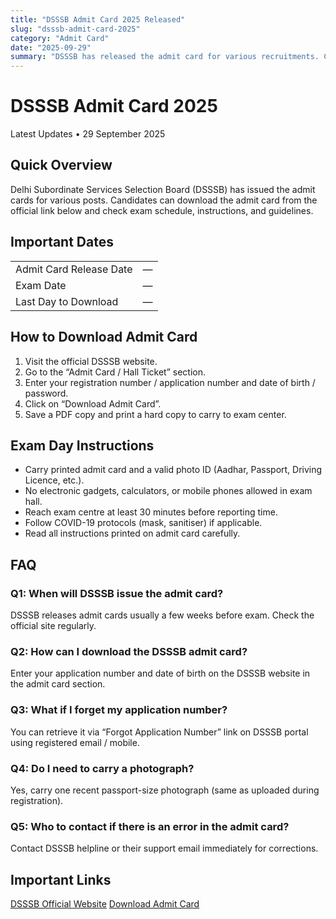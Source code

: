```yaml
---
title: "DSSSB Admit Card 2025 Released"
slug: "dsssb-admit-card-2025"
category: "Admit Card"
date: "2025-09-29"
summary: "DSSSB has released the admit card for various recruitments. Candidates can download the admit card via official link and check exam date, instructions, and more below."
---
```


<h1 class="text-3xl font-bold text-amber-600 mb-4">DSSSB Admit Card 2025</h1>

<p class="text-sm text-gray-500 mb-6">
Latest Updates • 29 September 2025
</p>

<div class="bg-amber-50 dark:bg-gray-800 border-l-4 border-amber-500 p-4 rounded-lg shadow mb-6">
  <h2 class="text-lg font-semibold mb-2">Quick Overview</h2>
  <p class="text-gray-700 dark:text-gray-300 whitespace-pre-line">
    Delhi Subordinate Services Selection Board (DSSSB) has issued the admit cards for various posts. Candidates can download the admit card from the official link below and check exam schedule, instructions, and guidelines.
  </p>
</div>

<section class="mb-8">
  <div class="bg-white dark:bg-gray-900 shadow rounded-lg overflow-hidden">
    <div class="bg-amber-500 px-4 ">
      <h2 class="text-lg font-semibold text-white py-4">Important Dates</h2>
    </div>
    <div class="p-4">
      <table class="w-full text-sm border">
        <tbody>
          <tr class="border-b hover:bg-gray-50 dark:hover:bg-gray-800"><td class="p-2 font-medium">Admit Card Release Date</td><td class="p-2">—</td></tr>
          <tr class="border-b hover:bg-gray-50 dark:hover:bg-gray-800"><td class="p-2 font-medium">Exam Date</td><td class="p-2">—</td></tr>
          <tr class="border-b hover:bg-gray-50 dark:hover:bg_gray-800"><td class="p-2 font-medium">Last Day to Download</td><td class="p-2">—</td></tr>
        </tbody>
      </table>
    </div>
  </div>
</section>

<section class="mb-8">
  <div class="bg-white dark:bg-gray-900 shadow rounded-lg overflow-hidden">
    <div class="bg-amber-500 px-4">
      <h2 class="text-lg font-semibold text-white py-4">How to Download Admit Card</h2>
    </div>
    <div class="p-4 text-gray-700 dark:text-gray-300">
      <ol class="list-decimal pl-6 space-y-2">
        <li>Visit the official DSSSB website.</li>
        <li>Go to the “Admit Card / Hall Ticket” section.</li>
        <li>Enter your registration number / application number and date of birth / password.</li>
        <li>Click on “Download Admit Card”.</li>
        <li>Save a PDF copy and print a hard copy to carry to exam center.</li>
      </ol>
    </div>
  </div>
</section>

<section class="mb-8">
  <div class="bg-white dark:bg-gray-900 shadow rounded-lg overflow-hidden">
    <div class="bg-amber-500 px-4">
      <h2 class="text-lg font-semibold text-white py-4">Exam Day Instructions</h2>
    </div>
    <div class="p-4 text-gray-700 dark:text-gray-300">
      <ul class="list-disc pl-6 space-y-2">
        <li>Carry printed admit card and a valid photo ID (Aadhar, Passport, Driving Licence, etc.).</li>
        <li>No electronic gadgets, calculators, or mobile phones allowed in exam hall.</li>
        <li>Reach exam centre at least 30 minutes before reporting time.</li>
        <li>Follow COVID-19 protocols (mask, sanitiser) if applicable.</li>
        <li>Read all instructions printed on admit card carefully.</li>
      </ul>
    </div>
  </div>
</section>

<section class="mb-8">
  <div class="bg-white dark:bg_gray-900 shadow rounded-lg overflow-hidden">
    <div class="bg-amber-500 px-4">
      <h2 class="text-lg font-semibold text-white py-4">FAQ</h2>
    </div>
    <div class="p-4 space-y-4 text-gray-700 dark:text-gray-300">
      <div>
        <h3 class="font-semibold">Q1: When will DSSSB issue the admit card?</h3>
        <p>DSSSB releases admit cards usually a few weeks before exam. Check the official site regularly.</p>
      </div>
      <div>
        <h3 class="font-semibold">Q2: How can I download the DSSSB admit card?</h3>
        <p>Enter your application number and date of birth on the DSSSB website in the admit card section.</p>
      </div>
      <div>
        <h3 class="font-semibold">Q3: What if I forget my application number?</h3>
        <p>You can retrieve it via “Forgot Application Number” link on DSSSB portal using registered email / mobile.</p>
      </div>
      <div>
        <h3 class="font-semibold">Q4: Do I need to carry a photograph?</h3>
        <p>Yes, carry one recent passport-size photograph (same as uploaded during registration).</p>
      </div>
      <div>
        <h3 class="font-semibold">Q5: Who to contact if there is an error in the admit card?</h3>
        <p>Contact DSSSB helpline or their support email immediately for corrections.</p>
      </div>
    </div>
  </div>
</section>

<section class="mb-8">
  <div class="bg-white dark:bg-gray-900 shadow rounded-lg overflow-hidden">
    <div class="bg-amber-500 px-4">
      <h2 class="text-lg font-semibold text-white py-4">Important Links</h2>
    </div>
    <div class="p-4 space-y-3">
      <a href="https://dsssb.delhi.gov.in/" class="block text-center px-4 py-2 rounded font-medium shadow bg-green-600 text-white hover:opacity-90 transition" target="_blank">DSSSB Official Website</a>
      <a href="https://cdn.digialm.com/EForms/configuredHtml/1258/96015/login.html" class="block text-center px-4 py-2 rounded font-medium shadow bg-blue-600 text-white hover:opacity-90 transition" target="_blank">Download Admit Card</a>
    </div>
  </div>
</section>
